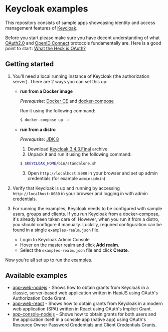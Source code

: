 # Keycloak examples

This repository consists of sample apps showcasing identity and access management features of [Keycloak](http://www.keycloak.org/). 

Before you start please make sure you have decent understanding of what [OAuth2.0](https://oauth.net/2/) and [OpenID Connect](http://openid.net/connect/) protocols fundamentally are.
Here is a good point to start: [What the Heck is OAuth?](https://developer.okta.com/blog/2017/06/21/what-the-heck-is-oauth)

## Getting started

1. You'll need a local running instance of Keycloak (the authorization server). There are 2 ways you can set this up:

    - **run from a Docker image**

        *Prerequsite*: [Docker CE](https://docs.docker.com/install/) and [docker-compose](https://docs.docker.com/compose/install/)

        Run it using the following command:

        ```bash
        $ docker-compose up -d
        ```

    - **run from a distro**

        *Prerequsite*: [JDK 8](http://www.oracle.com/technetwork/java/javase/downloads/jdk8-downloads-2133151.html)

        1. Download [Keycloak 3.4.3.Final](https://www.keycloak.org/archive/downloads-3.4.3.html) archive
        2. Unpack it and run it using the following command:
        
        ```bash
        $ $KEYCLOAK_HOME/bin/standalone.sh
        ```

        3. Open `http://localhost:8080` in your browser and set up admin credentials (for example `admin:admin`)

2. Verify that Keycloak is up and running by accessing `http://localhost:8080` in your browser and logging in with admin credentials.
3. For running the examples, Keycloak needs to be configured with sample users, groups and clients.
   If you run Keycloak from a docker-compose, it's already been taken care of.
   However, when you run it from a distro, you should configure it manually.
   Luckilly, required configuration can be found in a single `examples-realm.json` file.
   
   * Login to Keycloak Admin Console
   * Hover on the master realm and click **Add realm**.
   * Select the ``examples-realm.json`` file and click **Create**.

Now you're all set up to run the examples.

## Available examples

- [app-web-nodejs](./app-web-nodejs) - Shows how to obtain grants from Keycloak in a classic, server-based web application written in HapiJS using OAuth's Authorization Code Grant.
- [app-web-react](./app-web-react) - Shows how to obtain grants from Keycloak in a modern web application (SPA) written in React using OAuth's Implicit Grant.
- [app-console-nodejs](./app-console-nodejs) - Shows how to obtain grants for both users and the application itself in a console app (native app) using OAuth's Resource Owner Password Credentials and Client Credentials Grants.

